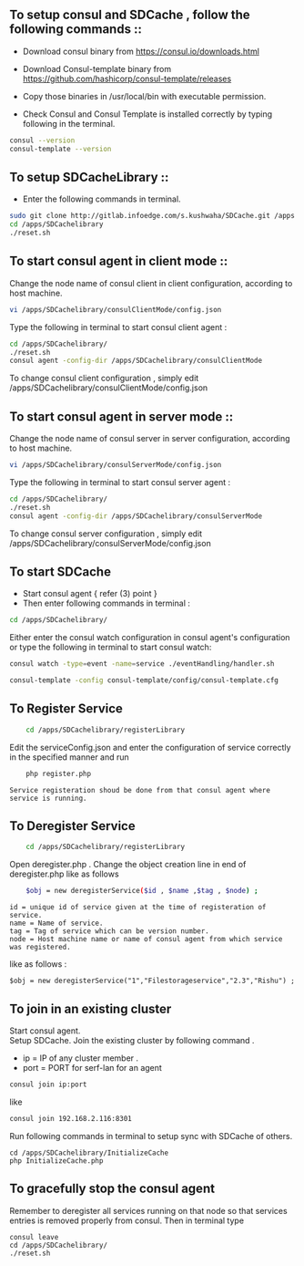 ## To setup consul and SDCache , follow the following commands ::

* Download consul binary from  	https://consul.io/downloads.html

* Download Consul-template binary from 	https://github.com/hashicorp/consul-template/releases 

* Copy those binaries in /usr/local/bin with executable permission.

* Check Consul and Consul Template is installed correctly by typing following in the terminal.
```sh
consul --version
consul-template --version
```



## To setup SDCacheLibrary ::
- Enter the following commands in terminal.

```sh
sudo git clone http://gitlab.infoedge.com/s.kushwaha/SDCache.git /apps
cd /apps/SDCachelibrary
./reset.sh
```



## To start consul agent in client mode ::
    
Change the node name of consul client in client configuration, according to host machine.     
```sh
vi /apps/SDCachelibrary/consulClientMode/config.json
```


Type the following in terminal to start consul client agent :
```sh
cd /apps/SDCachelibrary/
./reset.sh    
consul agent -config-dir /apps/SDCachelibrary/consulClientMode
```   
  
  To change consul client configuration , simply edit /apps/SDCachelibrary/consulClientMode/config.json





## To start consul agent in server mode ::

  Change the node name of consul server in server configuration, according to host machine.     
```sh
vi /apps/SDCachelibrary/consulServerMode/config.json
```    
Type the following in terminal to start consul server agent :
```sh
cd /apps/SDCachelibrary/
./reset.sh
consul agent -config-dir /apps/SDCachelibrary/consulServerMode
```
  To change consul server configuration , simply edit /apps/SDCachelibrary/consulServerMode/config.json









## To start SDCache

* Start consul agent { refer (3) point }
* Then enter following commands in terminal :

```sh
cd /apps/SDCachelibrary/
```
Either enter the consul watch configuration in consul agent's configuration or type the following in terminal to start consul watch:
```sh
consul watch -type=event -name=service ./eventHandling/handler.sh
```
```sh
consul-template -config consul-template/config/consul-template.cfg
```




## To Register Service
```sh
	cd /apps/SDCachelibrary/registerLibrary
```
Edit the serviceConfig.json and enter the configuration of service correctly in the specified manner and run 
```sh
    php register.php
```

`` Service registeration shoud be done from that consul agent where service is running.
``





## To Deregister Service
```sh
	cd /apps/SDCachelibrary/registerLibrary
```
Open deregister.php . Change the object creation line in end of deregister.php like as follows 
```sh
	$obj = new deregisterService($id , $name ,$tag , $node) ;
```
	id = unique id of service given at the time of registeration of service.
	name = Name of service.
	tag = Tag of service which can be version number.
	node = Host machine name or name of consul agent from which service was registered.
like as follows :

	$obj = new deregisterService("1","Filestorageservice","2.3","Rishu") ;
   


## To join in an existing cluster 
	
Start consul agent.  
Setup SDCache. 
Join the existing cluster by following command .

* ip = IP of any cluster member .
* port = PORT for serf-lan for an agent

```sh
consul join ip:port
```
like 

```sh
consul join 192.168.2.116:8301
```

Run following commands in terminal to setup sync with SDCache of others.

	cd /apps/SDCachelibrary/InitializeCache
	php InitializeCache.php



   

## To gracefully stop the consul agent 
	
Remember to deregister all services running on that node so that services entries is removed properly from consul.
	Then in terminal type 

	consul leave
	cd /apps/SDCachelibrary/
	./reset.sh